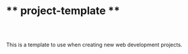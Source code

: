 # ** project-template **

<br><br>

This is a template to use when creating new web development projects.

